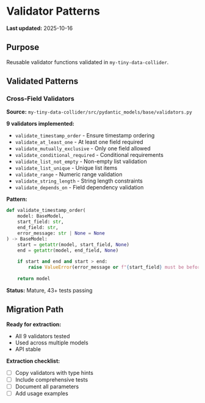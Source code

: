 # Validator Patterns

**Last updated:** 2025-10-16

## Purpose

Reusable validator functions validated in `my-tiny-data-collider`.

## Validated Patterns

### Cross-Field Validators

**Source:** `my-tiny-data-collider/src/pydantic_models/base/validators.py`

**9 validators implemented:**
- `validate_timestamp_order` - Ensure timestamp ordering
- `validate_at_least_one` - At least one field required
- `validate_mutually_exclusive` - Only one field allowed
- `validate_conditional_required` - Conditional requirements
- `validate_list_not_empty` - Non-empty list validation
- `validate_list_unique` - Unique list items
- `validate_range` - Numeric range validation
- `validate_string_length` - String length constraints
- `validate_depends_on` - Field dependency validation

**Pattern:**
```python
def validate_timestamp_order(
    model: BaseModel,
    start_field: str,
    end_field: str,
    error_message: str | None = None
) -> BaseModel:
    start = getattr(model, start_field, None)
    end = getattr(model, end_field, None)
    
    if start and end and start > end:
        raise ValueError(error_message or f"{start_field} must be before {end_field}")
    
    return model
```

**Status:** Mature, 43+ tests passing

## Migration Path

**Ready for extraction:**
- All 9 validators tested
- Used across multiple models
- API stable

**Extraction checklist:**
- [ ] Copy validators with type hints
- [ ] Include comprehensive tests
- [ ] Document all parameters
- [ ] Add usage examples
